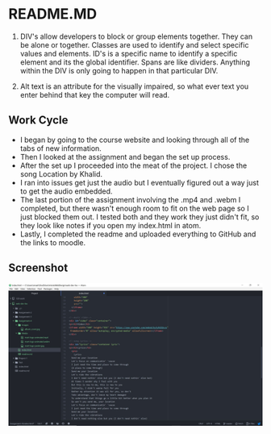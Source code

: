 # README.MD

1. DIV's allow developers to block or group elements together. They can be alone or together. Classes are used to identify and select specific values and elements. ID's is a specific name to identify a specific element and its the global identifier. Spans are like dividers. Anything within the DIV is only going to happen in that particular DIV.

2. Alt text is an attribute for the visually impaired, so what ever text you enter behind that key the computer will read.

## Work Cycle

- I began by going to the course website and looking through all of the tabs of new information.
- Then I looked at the assignment and began the set up process.
- After the set up I proceeded into the meat of the project. I chose the song Location by Khalid.
- I ran into issues get just the audio but I eventually figured out a way just to get the audio embedded.
- The last portion of the assignment involving the .mp4 and .webm I completed, but there wasn't enough room to fit on the web page so I just blocked them out. I tested both and they work they just didn't fit, so they look like notes if you open my index.html in atom.
- Lastly, I completed the readme and uploaded everything to GitHub and the links to moodle.

## Screenshot
![Picture of screenshot](./Images/screen_shot.jpg)
